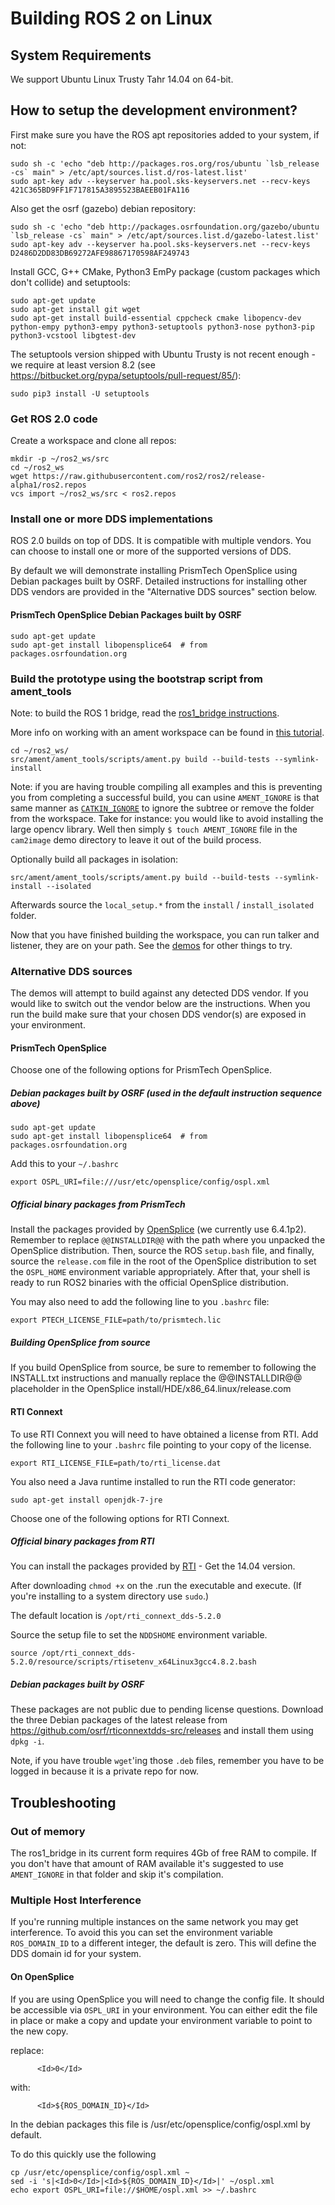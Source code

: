 # Building ROS 2 on Linux

## System Requirements

We support Ubuntu Linux Trusty Tahr 14.04 on 64-bit.

## How to setup the development environment?

First make sure you have the ROS apt repositories added to your system, if not:

```
sudo sh -c 'echo "deb http://packages.ros.org/ros/ubuntu `lsb_release -cs` main" > /etc/apt/sources.list.d/ros-latest.list'
sudo apt-key adv --keyserver ha.pool.sks-keyservers.net --recv-keys 421C365BD9FF1F717815A3895523BAEEB01FA116
```

Also get the osrf (gazebo) debian repository:

```
sudo sh -c 'echo "deb http://packages.osrfoundation.org/gazebo/ubuntu `lsb_release -cs` main" > /etc/apt/sources.list.d/gazebo-latest.list'
sudo apt-key adv --keyserver ha.pool.sks-keyservers.net --recv-keys D2486D2DD83DB69272AFE98867170598AF249743
```

Install GCC, G++ CMake, Python3 EmPy package (custom packages which don't collide) and setuptools:

```
sudo apt-get update
sudo apt-get install git wget
sudo apt-get install build-essential cppcheck cmake libopencv-dev python-empy python3-empy python3-setuptools python3-nose python3-pip python3-vcstool libgtest-dev
```

The setuptools version shipped with Ubuntu Trusty is not recent enough - we require at least version 8.2 (see https://bitbucket.org/pypa/setuptools/pull-request/85/):

```
sudo pip3 install -U setuptools
```

### Get ROS 2.0 code

Create a workspace and clone all repos:

```
mkdir -p ~/ros2_ws/src
cd ~/ros2_ws
wget https://raw.githubusercontent.com/ros2/ros2/release-alpha1/ros2.repos
vcs import ~/ros2_ws/src < ros2.repos
```

### Install one or more DDS implementations

ROS 2.0 builds on top of DDS.
It is compatible with multiple vendors.
You can choose to install one or more of the supported versions of DDS.

By default we will demonstrate installing PrismTech OpenSplice using Debian packages built by OSRF.
Detailed instructions for installing other DDS vendors are provided in the "Alternative DDS sources" section below.

#### PrismTech OpenSplice Debian Packages built by OSRF

```
sudo apt-get update
sudo apt-get install libopensplice64  # from packages.osrfoundation.org
```

### Build the prototype using the bootstrap script from ament_tools

Note: to build the ROS 1 bridge, read the [ros1_bridge instructions](https://github.com/ros2/ros1_bridge/blob/master/README.md#build-the-bridge-from-source).

More info on working with an ament workspace can be found in [this tutorial](Ament-Tutorial).

```
cd ~/ros2_ws/
src/ament/ament_tools/scripts/ament.py build --build-tests --symlink-install
```

Note: if you are having trouble compiling all examples and this is preventing you from completing a successful build, you can usine `AMENT_IGNORE` is that same manner as [`CATKIN_IGNORE`](https://github.com/ros-infrastructure/rep/blob/master/rep-0128.rst) to ignore the subtree or remove the folder from the workspace.
Take for instance: you would like to avoid installing the large opencv library.
Well then simply `$ touch AMENT_IGNORE` file in the `cam2image` demo directory to leave it out of the build process.

Optionally build all packages in isolation:

```
src/ament/ament_tools/scripts/ament.py build --build-tests --symlink-install --isolated
```

Afterwards source the `local_setup.*` from the `install` / `install_isolated` folder.

Now that you have finished building the workspace, you can run talker and listener, they are on your path.
See the [demos](Tutorials) for other things to try.

### Alternative DDS sources

The demos will attempt to build against any detected DDS vendor.
If you would like to switch out the vendor below are the instructions.
When you run the build make sure that your chosen DDS vendor(s) are exposed in your environment.

#### PrismTech OpenSplice

Choose one of the following options for PrismTech OpenSplice.

##### Debian packages built by OSRF (used in the default instruction sequence above)

```
sudo apt-get update
sudo apt-get install libopensplice64  # from packages.osrfoundation.org
```

Add this to your `~/.bashrc`

```
export OSPL_URI=file:///usr/etc/opensplice/config/ospl.xml
```

##### Official binary packages from PrismTech

Install the packages provided by [OpenSplice](http://www.prismtech.com/dds-community/software-downloads) (we currently use 6.4.1p2).
Remember to replace `@@INSTALLDIR@@` with the path where you unpacked the OpenSplice distribution.
Then, source the ROS `setup.bash` file, and finally, source the `release.com` file in the root of the OpenSplice distribution to set the `OSPL_HOME` environment variable appropriately.
After that, your shell is ready to run ROS2 binaries with the official OpenSplice distribution.

You may also need to add the following line to you `.bashrc` file:

```
export PTECH_LICENSE_FILE=path/to/prismtech.lic
```

##### Building OpenSplice from source

If you build OpenSplice from source, be sure to remember to following the INSTALL.txt instructions and manually replace the @@INSTALLDIR@@ placeholder in the OpenSplice install/HDE/x86_64.linux/release.com

#### RTI Connext

To use RTI Connext you will need to have obtained a license from RTI.
Add the following line to your `.bashrc` file pointing to your copy of the license.

```
export RTI_LICENSE_FILE=path/to/rti_license.dat
```

You also need a Java runtime installed to run the RTI code generator:

```
sudo apt-get install openjdk-7-jre
```

Choose one of the following options for RTI Connext.

##### Official binary packages from RTI

You can install the packages provided by [RTI](http://www.rti.com/downloads/connext-files.html#DOWNLOAD)  - Get the 14.04 version.

After downloading `chmod +x` on the .run the executable and execute.
(If you're installing to a system directory use `sudo`.)

The default location is `/opt/rti_connext_dds-5.2.0`

Source the setup file to set the `NDDSHOME` environment variable.

```
source /opt/rti_connext_dds-5.2.0/resource/scripts/rtisetenv_x64Linux3gcc4.8.2.bash
```

##### Debian packages built by OSRF

These packages are not public due to pending license questions.
Download the three Debian packages of the latest release from https://github.com/osrf/rticonnextdds-src/releases and install them using `dpkg -i`.

Note, if you have trouble `wget`'ing those `.deb` files, remember you have to be logged in because it is a private repo for now.

## Troubleshooting

### Out of memory

The ros1_bridge in its current form requires 4Gb of free RAM to compile.
If you don't have that amount of RAM available it's suggested to use `AMENT_IGNORE` in that folder and skip it's compilation.

### Multiple Host Interference

If you're running multiple instances on the same network you may get interference.
To avoid this you can set the environment variable `ROS_DOMAIN_ID` to a different integer, the default is zero.
This will define the DDS domain id for your system.

#### On OpenSplice

If you are using OpenSplice you will need to change the config file.
It should be accessible via `OSPL_URI` in your environment.
You can either edit the file in place or make a copy and update your environment variable to point to the new copy.

replace:

```
      <Id>0</Id>
```

with:

```
      <Id>${ROS_DOMAIN_ID}</Id>
```

In the debian packages this file is /usr/etc/opensplice/config/ospl.xml by default.

To do this quickly use the following

```
cp /usr/etc/opensplice/config/ospl.xml ~
sed -i 's|<Id>0</Id>|<Id>${ROS_DOMAIN_ID}</Id>|' ~/ospl.xml
echo export OSPL_URI=file://$HOME/ospl.xml >> ~/.bashrc
```
